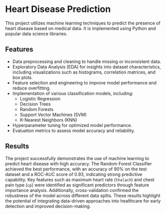 # Heart Disease Prediction

This project utilizes machine learning techniques to predict the presence of heart disease based on medical data. It is implemented using Python and popular data science libraries.

## Features
- Data preprocessing and cleaning to handle missing or inconsistent data.
- Exploratory Data Analysis (EDA) for insights into dataset characteristics, including visualizations such as histograms, correlation matrices, and box plots.
- Feature selection and engineering to improve model performance and reduce overfitting.
- Implementation of various classification models, including:
  - Logistic Regression
  - Decision Trees
  - Random Forests
  - Support Vector Machines (SVM)
  - K-Nearest Neighbors (KNN)
- Hyperparameter tuning for optimized model performance.
- Evaluation metrics to assess model accuracy and reliability.

## Results
The project successfully demonstrates the use of machine learning to predict heart disease with high accuracy. The Random Forest Classifier achieved the best performance, with an accuracy of 90% on the test dataset and a ROC-AUC score of 0.93, indicating strong predictive capability. Key features such as maximum heart rate (`thalach`) and chest pain type (`cp`) were identified as significant predictors through feature importance analysis. Additionally, cross-validation confirmed the robustness of the model across different data splits. These results highlight the potential of integrating data-driven approaches into healthcare for early detection and improved decision-making.
